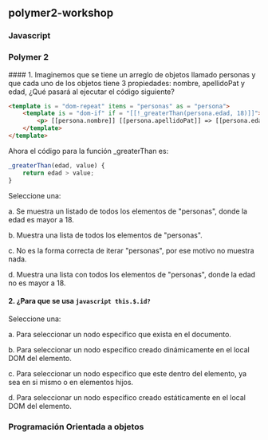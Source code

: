 ## polymer2-workshop

### Javascript

### Polymer 2

#### 1. Imaginemos que se tiene un arreglo de objetos llamado personas y que cada uno de los objetos tiene 3 propiedades: nombre, apellidoPat y edad, ¿Qué pasará al ejecutar el código siguiente?

```html
<template is = "dom-repeat" items = "personas" as = "persona">
    <template is = "dom-if" if = "[[!_greaterThan(persona.edad, 18)]]">
        <p> [[persona.nombre]] [[persona.apellidoPat]] => [[persona.edad] ]</p>
    </template>
</template>
```

Ahora el código para la función _greaterThan es:
```javascript
_greaterThan(edad, value) {
    return edad > value;
}
```    
Seleccione una:

a. Se muestra un listado de todos los elementos de "personas", donde la edad es mayor a 18.

b. Muestra una lista de todos los elementos de "personas".

c. No es la forma correcta de iterar "personas", por ese motivo no muestra nada. 

d. Muestra una lista con todos los elementos de "personas", donde la edad no es mayor a 18.


#### 2. ¿Para que se usa ```javascript this.$.id?```

Seleccione una:

a. Para seleccionar un nodo especifico que exista en el documento.

b. Para seleccionar un nodo especifico creado dinámicamente en el local DOM del elemento.

c. Para seleccionar un nodo especifico que este dentro del elemento, ya sea en si mismo o en
elementos hijos.

d. Para seleccionar un nodo especifico creado estáticamente en el local DOM del elemento.


### Programación Orientada a objetos 